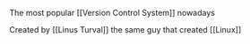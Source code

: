 The most popular [[Version Control System]] nowadays

Created by [[Linus Turval]] the same guy that created [[Linux]]
